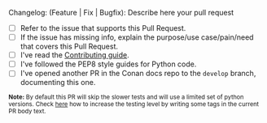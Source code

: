 Changelog: (Feature | Fix | Bugfix): Describe here your pull request

- [ ] Refer to the issue that supports this Pull Request.
- [ ] If the issue has missing info, explain the purpose/use case/pain/need that covers this Pull Request.
- [ ] I've read the [Contributing guide](https://raw.githubusercontent.com/conan-io/conan/develop/.github/CONTRIBUTING.md).
- [ ] I've followed the PEP8 style guides for Python code.
- [ ] I've opened another PR in the Conan docs repo to the ``develop`` branch, documenting this one. 

<sup>**Note:** By default this PR will skip the slower tests and will use a limited set of python versions. Check [here](https://github.com/conan-io/conan/blob/develop/.github/PR_INCREASE_TESTING.md) how to increase the testing level by writing some tags in the current PR body text.</sup>
